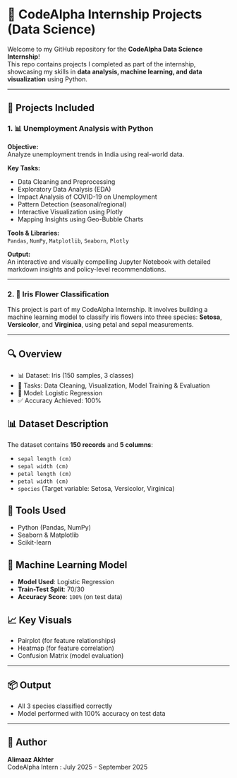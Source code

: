 # 🌟 CodeAlpha Internship Projects (Data Science)

Welcome to my GitHub repository for the **CodeAlpha Data Science Internship**!  
This repo contains projects I completed as part of the internship, showcasing my skills in **data analysis, machine learning, and data visualization** using Python.

---

## 📁 Projects Included

### 1. 📊 Unemployment Analysis with Python

**Objective:**  
Analyze unemployment trends in India using real-world data.

**Key Tasks:**
- Data Cleaning and Preprocessing
- Exploratory Data Analysis (EDA)
- Impact Analysis of COVID-19 on Unemployment
- Pattern Detection (seasonal/regional)
- Interactive Visualization using Plotly
- Mapping Insights using Geo-Bubble Charts

**Tools & Libraries:**  
`Pandas`, `NumPy`, `Matplotlib`, `Seaborn`, `Plotly`

**Output:**  
An interactive and visually compelling Jupyter Notebook with detailed markdown insights and policy-level recommendations.

---

### 2. 🌸 Iris Flower Classification

This project is part of my CodeAlpha Internship. It involves building a machine learning model to classify iris flowers into three species: **Setosa**, **Versicolor**, and **Virginica**, using petal and sepal measurements.

---

## 🔍 Overview

- 📊 Dataset: Iris (150 samples, 3 classes)
- 🧹 Tasks: Data Cleaning, Visualization, Model Training & Evaluation
- 🧠 Model: Logistic Regression
- ✅ Accuracy Achieved: 100%

## 📊 Dataset Description

The dataset contains **150 records** and **5 columns**:

- `sepal length (cm)`
- `sepal width (cm)`
- `petal length (cm)`
- `petal width (cm)`
- `species` (Target variable: Setosa, Versicolor, Virginica)

## 🧰 Tools Used

- Python (Pandas, NumPy)
- Seaborn & Matplotlib
- Scikit-learn

## 🧠 Machine Learning Model

- **Model Used**: Logistic Regression
- **Train-Test Split**: 70/30
- **Accuracy Score**: `100%` (on test data)

## 📈 Key Visuals

- Pairplot (for feature relationships)
- Heatmap (for feature correlation)
- Confusion Matrix (model evaluation)

---

## 📦 Output

- All 3 species classified correctly
- Model performed with 100% accuracy on test data

---

## 👤 Author

**Alimaaz Akhter**  
CodeAlpha Intern : July 2025 - September 2025


